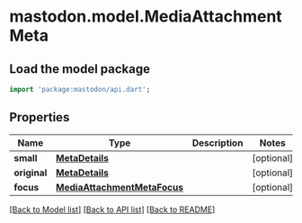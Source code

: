 # mastodon.model.MediaAttachmentMeta

## Load the model package
```dart
import 'package:mastodon/api.dart';
```

## Properties
Name | Type | Description | Notes
------------ | ------------- | ------------- | -------------
**small** | [**MetaDetails**](MetaDetails.md) |  | [optional] 
**original** | [**MetaDetails**](MetaDetails.md) |  | [optional] 
**focus** | [**MediaAttachmentMetaFocus**](MediaAttachmentMetaFocus.md) |  | [optional] 

[[Back to Model list]](../README.md#documentation-for-models) [[Back to API list]](../README.md#documentation-for-api-endpoints) [[Back to README]](../README.md)


